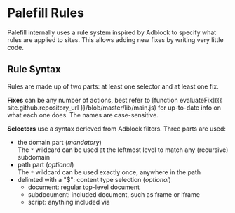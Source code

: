 # Palefill Rules

Palefill internally uses a rule system inspired by Adblock to specify what rules are applied to sites.
This allows adding new fixes by writing very little code.

## Rule Syntax

Rules are made up of two parts: at least one selector and at least one fix.

**Fixes** can be any number of actions, best refer to [function evaluateFix]({{ site.github.repository_url }}/blob/master/lib/main.js) for
up-to-date info on what each one does. The names are case-sensitive.

**Selectors** use a syntax derieved from Adblock filters. Three parts are used:

  * the domain part (*mandatory*) \
    The `*` wildcard can be used at the leftmost level to match any (recursive) subdomain
  * path part (*optional*) \
    The `*` wildcard can be used exactly once, anywhere in the path
  * delimted with a "$": content type selection (*optional*)
      * document: regular top-level document
      * subdocument: included document, such as frame or iframe
      * script: anything included via <script> tags

All of these are valid selectors:
```
example.com
example.com/path/a.html
*.example.com/path/to.js$script
example.com/path/any*.js$script
example.com$subdocument
```

**Rule scripts** are constructed by giving any number of selectors followed by a comma-separated list
of the fixes to apply, indented by whitespace:
```
example.com
example.com/path/a.html
  std-queueMicrotask,std-customElements
```

Additionally, the exclusion script has a special case: if the special fix `*` is used, all fixes are
suppressed for the matched sites. This is useful when running this add-on alongside others that also
apply changes. For example, the following rule disables all fixes on `github.com`:
```
github.com
  *
```

## GitLab Rules

Since there are many self-hosted GitLab instances that all need the same fixes as the "official" `gitlab.com`,
a split approach is used for these: a list of well-known instances is shipped with the add-on and additionally,
it is possible to specify custom URLs in the add-on's preferences. This makes it easy to i.e. add private instances
that don't need to be in the global list.


## Builtin definitions

  * [Rules]({{ site.github.repository_url }}/blob/master/lib/builtin-rules.js)
  * [Gitlab Domains]({{ site.github.repository_url }}/blob/master/lib/builtin-gitlabs.js)
